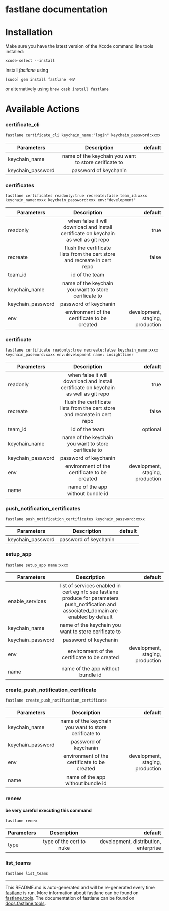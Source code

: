 fastlane documentation
================
# Installation

Make sure you have the latest version of the Xcode command line tools installed:

```
xcode-select --install
```

Install _fastlane_ using
```
[sudo] gem install fastlane -NV
```
or alternatively using `brew cask install fastlane`

# Available Actions
### certificate_cli
```
fastlane certificate_cli keychain_name:"login" keychain_password:xxxx
```
| Parameters   |      Description      |  default |
|----------|:-------------:|------:|
| keychain_name |  name of the keychain you want to store cerificate to |  |
| keychain_password |    password of keychanin   |   |


### certificates
```
fastlane certificates readonly:true recreate:false team_id:xxxx keychain_name:xxxx keychain_password:xxx env:"development"
```
| Parameters   |      Description      |  default |
|----------|:-------------:|------:|
| readonly | when false it will download and install certificate on keychain as well as git repo  | true |
| recreate | flush the certificate lists from the cert store and recreate in cert repo |   false |
| team_id |   id of the team  |    |
| keychain_name |  name of the keychain you want to store cerificate to |  |
| keychain_password |    password of keychanin   |   |
| env |  environment of the certificate to be created  | development, staging, production  |


### certificate
```
fastlane certificate readonly:true recreate:false keychain_name:xxxx keychain_password:xxxx env:development name: insighttimer
```
| Parameters   |      Description      |  default |
|----------|:-------------:|------:|
| readonly | when false it will download and install certificate on keychain as well as git repo  | true |
| recreate | flush the certificate lists from the cert store and recreate in cert repo |   false |
| team_id |   id of the team  |  optional  |
| keychain_name |  name of the keychain you want to store cerificate to |  |
| keychain_password |    password of keychanin   |   |
| env |  environment of the certificate to be created  | development, staging, production  |
| name |  name of the app without bundle id | |


### push_notification_certificates
```
fastlane push_notification_certificates keychain_password:xxxx
```
| Parameters   |      Description      |  default |
|----------|:-------------:|------:|
| keychain_password |    password of keychanin   |   |


### setup_app
```
fastlane setup_app name:xxxx 
```
| Parameters   |      Description      |  default |
|----------|:-------------:|------:|
| enable_services | list of services enabled in cert  eg nfc see fastlane produce for parameters push_notification and associated_domain are enabled by default |  |
| keychain_name |  name of the keychain you want to store cerificate to |  |
| keychain_password |    password of keychanin   |   |
| env |  environment of the certificate to be created  | development, staging, production  |
| name |  name of the app without bundle id | |


### create_push_notification_certificate
```
fastlane create_push_notification_certificate
```

| Parameters   |      Description      |  default |
|----------|:-------------:|------:|
| keychain_name |  name of the keychain you want to store cerificate to |  |
| keychain_password |    password of keychanin   |   |
| env |  environment of the certificate to be created  | development, staging, production  |
| name |  name of the app without bundle id | |


### renew
#### be very careful executing this command

```
fastlane renew
```
| Parameters   |      Description      |  default |
|----------|:-------------:|------:|
| type |  type of the cert to nuke | development, distribution, enterprise |


### list_teams
```
fastlane list_teams
```


----

This README.md is auto-generated and will be re-generated every time [fastlane](https://fastlane.tools) is run.
More information about fastlane can be found on [fastlane.tools](https://fastlane.tools).
The documentation of fastlane can be found on [docs.fastlane.tools](https://docs.fastlane.tools).
